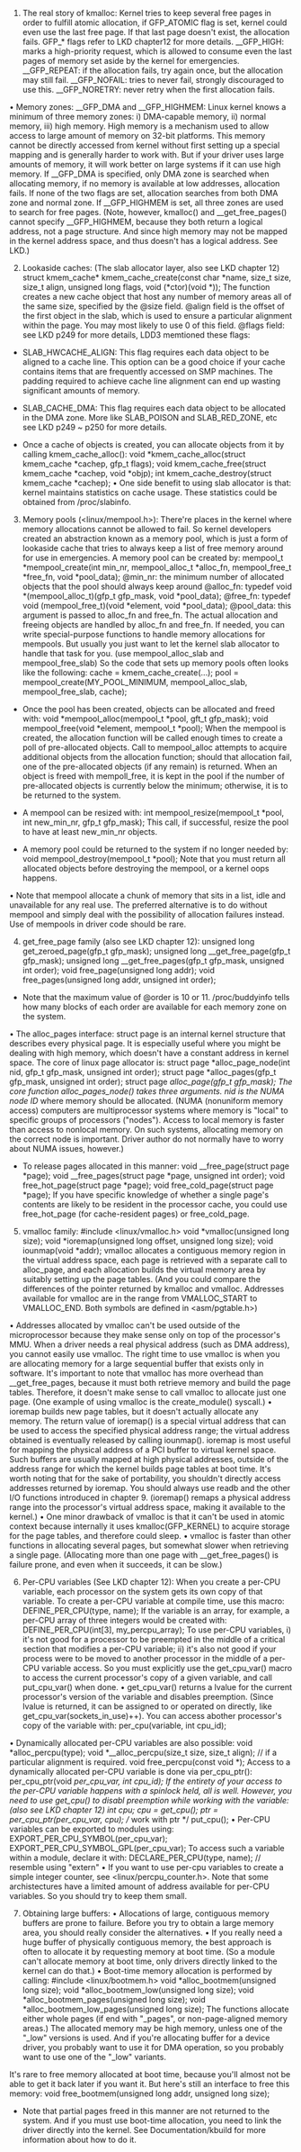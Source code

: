 1. The real story of kmalloc:
Kernel tries to keep several free pages in order to fulfill atomic allocation, if GFP_ATOMIC flag is set, kernel could even use the last free page. If that last page doesn't exist, the allocation fails.
GFP_* flags refer to LKD chapter12 for more details.
__GFP_HIGH: marks a high-priority request, which is allowed to consume even the last pages of memory set aside by the kernel for emergencies.
__GFP_REPEAT: if the allocation fails, try again once, but the allocation may still fail.
__GFP_NOFAIL: tries to never fail, strongly discouraged to use this.
__GFP_NORETRY: never retry when the first allocation fails.

• Memory zones:
__GFP_DMA and __GFP_HIGHMEM: 
Linux kernel knows a minimum of three memory zones: i) DMA-capable memory, ii) normal memory, iii) high memory.
High memory is a mechanism used to allow access to large amount of memory on 32-bit platforms. This memory cannot be directly accessed from kernel without first setting up a special mapping and is generally harder to work with. But if your driver uses large amounts of memory, it will work better on large systems if it can use high memory.
If __GFP_DMA is specified, only DMA zone is searched when allocating memory, if no memory is available at low addresses, allocation fails. If none of the two flags are set, allocation searches from both DMA zone and normal zone. If __GFP_HIGHMEM is set, all three zones are used to search for free pages. (Note, however, kmalloc() and __get_free_pages() cannot specify __GFP_HIGHMEM, because they both return a logical address, not a page structure. And since high memory may not be mapped in the kernel address space, and thus doesn't has a logical address. See LKD.)


2. Lookaside caches: (The slab allocator layer, also see LKD chapter 12)
	struct kmem_cache* kmem_cache_create(const char *name, size_t size, size_t align, unsigned long flags, void (*ctor)(void *));
The function creates a new cache object that host any number of memory areas all of the same size, specified by the @size field. @align field is the offset of the first object in the slab, which is used to ensure a particular alignment within the page. You may most likely to use 0 of this field.
@flags field: see LKD p249 for more details, LDD3 memtioned these flags:
* SLAB_HWCACHE_ALIGN: This flag requires each data object to be aligned to a cache line. This option can be a good choice if your cache contains items that are frequently accessed on SMP machines. The padding required to achieve cache line alignment can end up wasting significant amounts of memory.
* SLAB_CACHE_DMA: This flag requires each data object to be allocated in the DMA zone.
More like SLAB_POISON and SLAB_RED_ZONE, etc see LKD p249 ~ p250 for more details.

* Once a cache of objects is created, you can allocate objects from it by calling kmem_cache_alloc():
	void *kmem_cache_alloc(struct kmem_cache *cachep, gfp_t flags);
	void kmem_cache_free(struct kmem_cache *cachep, void *objp);
	int kmem_cache_destroy(struct kmem_cache *cachep);
• One side benefit to using slab allocator is that: kernel maintains statistics on cache usage. These statistics could be obtained from /proc/slabinfo.


3. Memory pools (<linux/mempool.h>):
There're places in the kernel where memory allocations cannot be allowed to fail. So kernel developers created an abstraction known as a memory pool, which is just a form of lookaside cache that tries to always keep a list of free memory around for use in emergencies.
A memory pool can be created by:
	mempool_t *mempool_create(int min_nr, mempool_alloc_t *alloc_fn, mempool_free_t *free_fn, void *pool_data);
@min_nr: the minimum number of allocated objects that the pool should always keep around
@alloc_fn: typedef void *(mempool_alloc_t)(gfp_t gfp_mask, void *pool_data);
@free_fn: typedef void (mempool_free_t)(void *element, void *pool_data);
@pool_data: this argument is passed to alloc_fn and free_fn.
The actual allocation and freeing objects are handled by alloc_fn and free_fn. If needed, you can write special-purpose functions to handle memory allocations for mempools. But usually you just want to let the kernel slab allocator to handle that task for you. (use mempool_alloc_slab and mempool_free_slab) So the code that sets up memory pools often looks like the following:
	cache = kmem_cache_create(...);
	pool = mempool_create(MY_POOL_MINIMUM, mempool_alloc_slab, mempool_free_slab, cache);

* Once the pool has been created, objects can be allocated and freed with:
	void *mempool_alloc(mempool_t *pool, gft_t gfp_mask);
	void mempool_free(void *element, mempool_t *pool);
When the mempool is created, the allocation function will be called enough times to create a poll of pre-allocated objects. Call to mempool_alloc attempts to acquire additional objects from the allocation function; should that allocation fail, one of the pre-allocated objects (if any remain) is returned. When an object is freed with mempoll_free, it is kept in the pool if the number of pre-allocated objects is currently below the minimum; otherwise, it is to be returned to the system.

* A mempool can be resized with:
	int mempool_resize(mempool_t *pool, int new_min_nr, gfp_t gfp_mask);
This call, if successful, resize the pool to have at least new_min_nr objects.

* A memory pool could be returned to the system if no longer needed by:
	void mempool_destroy(mempool_t *pool);
Note that you must return all allocated objects before destroying the mempool, or a kernel oops happens.

• Note that mempool allocate a chunk of memory that sits in a list, idle and unavailable for any real use. The preferred alternative is to do without mempool and simply deal with the possibility of allocation failures instead. Use of mempools in driver code should be rare.


4. get_free_page family (also see LKD chapter 12):
	unsigned long get_zeroed_page(gfp_t gfp_mask);
	unsigned long __get_free_page(gfp_t gfp_mask);
	unsigned long __get_free_pages(gfp_t gfp_mask, unsigned int order);
	void free_page(unsigned long addr);
	void free_pages(unsigned long addr, unsigned int order);
* Note that the maximum value of @order is 10 or 11. /proc/buddyinfo tells how many blocks of each order are available for each memory zone on the system.

• The alloc_pages interface:
struct page is an internal kernel structure that describes every physical page. It is especially useful where you might be dealing with high memory, which doesn't have a constant address in kernel space.
The core of linux page allocator is:
	struct page *alloc_page_node(int nid, gfp_t gfp_mask, unsigned int order);
	struct page *alloc_pages(gfp_t gfp_mask, unsigned int order);
	struct page *alloc_page(gfp_t gfp_mask);
The core function alloc_pages_node() takes three arguments. nid is the NUMA node ID* where memory should be allocated. (NUMA (nonuniform memory access) computers are multiprocessor systems where memory is "local" to specific groups of processors ("nodes"). Access to local memory is faster than access to nonlocal memory. On such systems, allocating memory on the correct node is important. Driver author do not normally have to worry about NUMA issues, however.)

* To release pages allocated in this manner:
	void __free_page(struct page *page);
	void __free_pages(struct page *page, unsigned int order);
	void free_hot_page(struct page *page);
	void free_cold_page(struct page *page);
If you have specific knowledge of whether a single page's contents are likely to be resident in the processor cache, you could use free_hot_page (for cache-resident pages) or free_cold_page.


5.  vmalloc family:
	#include <linux/vmalloc.h>
	void *vmalloc(unsigned long size);
	void *ioremap(unsigned long offset, unsigned long size);
	void iounmap(void *addr);
vmalloc allocates a contiguous memory region in the virtual address space, each page is retrieved with a separate call to alloc_page, and each allocation builds the virtual memory area by suitably setting up the page tables. (And you could compare the differences of the pointer returned by kmalloc and vmalloc. Addresses available for vmalloc are in the range from VMALLOC_START to VMALLOC_END. Both symbols are defined in <asm/pgtable.h>)

• Addresses allocated by vmalloc can't be used outside of the microprocessor because they make sense only on top of the processor's MMU. When a driver needs a real physical address (such as DMA address), you cannot easily use vmalloc. The right time to use vmalloc is when you are allocating memory for a large sequential buffer that exists only in software. It's important to note that vmalloc has more overhead than __get_free_pages, because it must both retrieve memory and build the page tables. Therefore, it doesn't make sense to call vmalloc to allocate just one page. (One example of using vmalloc is the create_module() syscall.)
• ioremap builds new page tables, but it doesn't actually allocate any memory. The return value of ioremap() is a special virtual address that can be used to access the specified physical address range; the virtual address obtained is eventually released by calling iounmap(). ioremap is most useful for mapping the physical address of a PCI buffer to virtual kernel space. Such buffers are usually mapped at high physical addresses, outside of the address range for which the kernel builds page tables at boot time. It's worth noting that for the sake of portability, you shouldn't directly access addresses returned by ioremap. You should always use readb and the other I/O functions introduced in chapter 9.
(ioremap() remaps a physical address range into the processor's virtual address space, making it available to the kernel.)
• One minor drawback of vmalloc is that it can't be used in atomic context because internally it uses kmalloc(GFP_KERNEL) to acquire storage for the page tables, and therefore could sleep.
• vmalloc is faster than other functions in allocating several pages, but somewhat slower when retrieving a single page. (Allocating more than one page with __get_free_pages() is failure prone, and even when it succeeds, it can be slow.)


6. Per-CPU variables (See LKD chapter 12):
When you create a per-CPU variable, each processor on the system gets its own copy of that variable. 
To create a per-CPU variable at compile time, use this macro:
	DEFINE_PER_CPU(type, name);
If the variable is an array, for example, a per-CPU array of three integers would be created with:
	DEFINE_PER_CPU(int[3], my_percpu_array);
To use per-CPU variables, i) it's not good for a processor to be preempted in the middle of a critical section that modifies a per-CPU variable; ii) it's also not good if your process were to be moved to another processor in the middle of a per-CPU variable access. So you must explicitly use the get_cpu_var() macro to access the current processor's copy of a given variable, and call put_cpu_var() when done.
• get_cpu_var() returns a lvalue for the current processor's version of the variable and disables preemption. (Since lvalue is returned, it can be assigned to or operated on directly, like get_cpu_var(sockets_in_use)++). You can access abother processor's copy of the variable with: per_cpu(variable, int cpu_id);

• Dynamically allocated per-CPU variables are also possible:
	void *alloc_percpu(type);
	void *__alloc_percpu(size_t size, size_t align); // if a particular alignment is required.
	void free_percpu(const void *);
Access to a dynamically allocated per-CPU variable is done via per_cpu_ptr():
	per_cpu_ptr(void *per_cpu_var, int cpu_id);
If the entirety of your access to the per-CPU variable happens with a spinlock held, all is well. However, you need to use get_cpu() to disabl preemption while working with the variable: (also see LKD chapter 12)
	int cpu;
	cpu = get_cpu();
	ptr = per_cpu_ptr(per_cpu_var, cpu);
	/* work with ptr */
	put_cpu();
• Per-CPU variables can be exported to modules using:
	EXPORT_PER_CPU_SYMBOL(per_cpu_var);
	EXPORT_PER_CPU_SYMBOL_GPL(per_cpu_var);
To access such a variable within a module, declare it with:
	DECLARE_PER_CPU(type, name); // resemble using "extern"
• If you want to use per-cpu variables to create a simple integer counter, see <linux/percpu_counter.h>. Note that some archistectures have a limited amount of address available for per-CPU variables. So you should try to keep them small.


7. Obtaining large buffers:
• Allocations of large, contiguous memory buffers are prone to failure. Before you try to obtain a large memory area, you should really consider the alternatives. 
• If you really need a huge buffer of physically contiguous memory, the best approach is often to allocate it by requesting memory at boot time. (So a module can't allocate memory at boot time, only drivers directly linked to the kernel can do that.)
• Boot-time memory allocation is performed by calling:
	#include <linux/bootmem.h>
	void *alloc_bootmem(unsigned long size);
	void *alloc_bootmem_low(unsigned long size);
	void *alloc_bootmem_pages(unsigned long size);
	void *alloc_bootmem_low_pages(unsigned long size);
The functions allocate either whole pages (if end with "_pages", or non-page-aligned memory areas.) The allocated memory may be high memory, unless one of the "_low" versions is used. And if you're allocating buffer for a device driver, you probably want to use it for DMA operation, so you probably want to use one of the "_low" variants.

It's rare to free memory allocated at boot time, because you'll almost not be able to get it back later if you want it. But here's still an interface to free this memory:
	void free_bootmem(unsigned long addr, unsigned long size);
* Note that partial pages freed in this manner are not returned to the system. And if you must use boot-time allocation, you need to link the driver directly into the kernel. See Documentation/kbuild for more information about how to do it.
